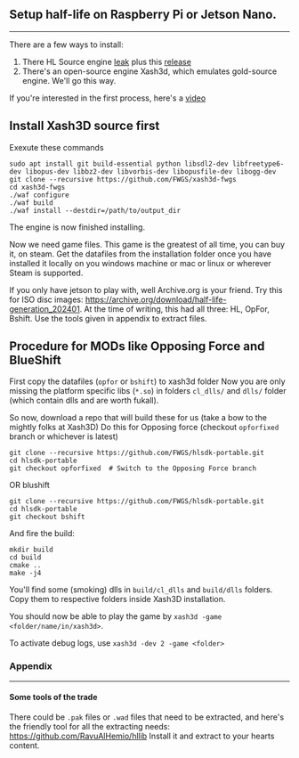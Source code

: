 ## Setup half-life on Raspberry Pi or Jetson Nano.
---

There are a few ways to install:
1. There HL Source engine [leak](https://github.com/nillerusr/source-engine) plus this [release](https://github.com/ValveSoftware/halflife?tab=readme-ov-file)
2. There's an open-source engine Xash3d, which emulates gold-source engine. We'll go this way.

If you're interested in the first process, here's a [video](https://youtu.be/LvWDqrgSo7Y)

## Install Xash3D source first
Exexute these commands
```
sudo apt install git build-essential python libsdl2-dev libfreetype6-dev libopus-dev libbz2-dev libvorbis-dev libopusfile-dev libogg-dev
git clone --recursive https://github.com/FWGS/xash3d-fwgs
cd xash3d-fwgs
./waf configure
./waf build
./waf install --destdir=/path/to/output_dir
```

The engine is now finished installing. 

Now we need game files. This game is the greatest of all time, you can buy it, on steam. Get the datafiles from the installation folder once you have installed it locally on you windows machine or mac or linux or wherever Steam is supported. 

If you only have jetson to play with, well Archive.org is your friend. Try this for ISO disc images: https://archive.org/download/half-life-generation_202401. At the time of writing, this had all three: HL, OpFor, Bshift. Use the tools given in appendix to extract files.

## Procedure for MODs like Opposing Force and BlueShift

First copy the datafiles (`opfor` or `bshift`) to xash3d folder 
Now you are only missing the platform specific libs (`*.so`) in folders `cl_dlls/` and `dlls/` folder (which contain dlls and are worth fukall).

So now, download a repo that will build these for us (take a bow to the mightly folks at Xash3D)
Do this for Opposing force (checkout `opforfixed` branch or whichever is latest)
```
git clone --recursive https://github.com/FWGS/hlsdk-portable.git
cd hlsdk-portable
git checkout opforfixed  # Switch to the Opposing Force branch
```

OR blushift
```
git clone --recursive https://github.com/FWGS/hlsdk-portable.git
cd hlsdk-portable
git checkout bshift
```

And fire the build:
```
mkdir build
cd build
cmake ..
make -j4
```

You'll find some (smoking) dlls in `build/cl_dlls` and `build/dlls` folders. Copy them to respective folders inside Xash3D installation.

You should now be able to play the game by `xash3d -game <folder/name/in/xash3d>`.

To activate debug logs, use `xash3d -dev 2 -game <folder>`

### Appendix
---
#### Some tools of the trade
There could be `.pak` files or `.wad` files that need to be extracted, and here's the friendly tool for all the extracting needs: https://github.com/RavuAlHemio/hllib
Install it and extract to your hearts content.
